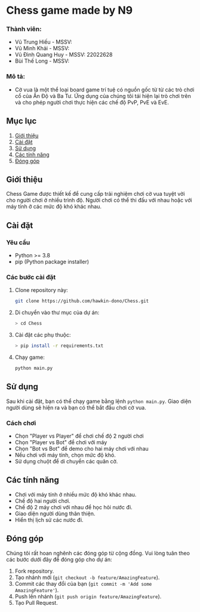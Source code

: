 # Chess game made by N9
### Thành viên:
- Vũ Trung Hiếu - MSSV: 
- Vũ Minh Khải - MSSV:
- Vũ Đình Quang Huy - MSSV: 22022628
- Bùi Thế Long - MSSV:
### Mô tả:
- Cờ vua là một thể loại board game trí tuệ có nguồn gốc từ từ các trò chơi cổ của Ấn Độ và Ba Tư. Ứng dụng của chúng tôi tái hiện lại trò chơi trên và cho phép người chơi thực hiện các chế độ PvP, PvE và EvE.


## Mục lục
1. [Giới thiệu](#giới-thiệu)
2. [Cài đặt](#cài-đặt)
3. [Sử dụng](#sử-dụng)
4. [Các tính năng](#các-tính-năng)
5. [Đóng góp](#đóng-góp)

## Giới thiệu
Chess Game được thiết kế để cung cấp trải nghiệm chơi cờ vua tuyệt vời cho người chơi ở nhiều trình độ. Người chơi có thể thi đấu với nhau hoặc với máy tính ở các mức độ khó khác nhau.

## Cài đặt

### Yêu cầu
- Python >= 3.8
- pip (Python package installer)

### Các bước cài đặt

1. Clone repository này:
    ```bash
    git clone https://github.com/hawkin-dono/Chess.git
    ```
2. Di chuyển vào thư mục của dự án:
    ```bash
    > cd Chess
    ```
3. Cài đặt các phụ thuộc:
    ```bash
    > pip install -r requirements.txt
    ```
4. Chạy game:
    ```bash
    python main.py
    ```

## Sử dụng

Sau khi cài đặt, bạn có thể chạy game bằng lệnh `python main.py`. Giao diện người dùng sẽ hiện ra và bạn có thể bắt đầu chơi cờ vua.

### Cách chơi

- Chọn "Player vs Player" để chơi chế độ 2 người chơi
- Chọn "Player vs Bot" để chơi với máy
- Chọn "Bot vs Bot" để demo cho hai máy chơi với nhau
- Nếu chơi với máy tính, chọn mức độ khó.
- Sử dụng chuột để di chuyển các quân cờ.

## Các tính năng

- Chơi với máy tính ở nhiều mức độ khó khác nhau.
- Chế độ hai người chơi.
- Chế độ 2 máy chơi với nhau để học hỏi nước đi.
- Giao diện người dùng thân thiện.
- Hiển thị lịch sử các nước đi.

## Đóng góp

Chúng tôi rất hoan nghênh các đóng góp từ cộng đồng. Vui lòng tuân theo các bước dưới đây để đóng góp cho dự án:

1. Fork repository.
2. Tạo nhánh mới (`git checkout -b feature/AmazingFeature`).
3. Commit các thay đổi của bạn (`git commit -m 'Add some AmazingFeature'`).
4. Push lên nhánh (`git push origin feature/AmazingFeature`).
5. Tạo Pull Request.


